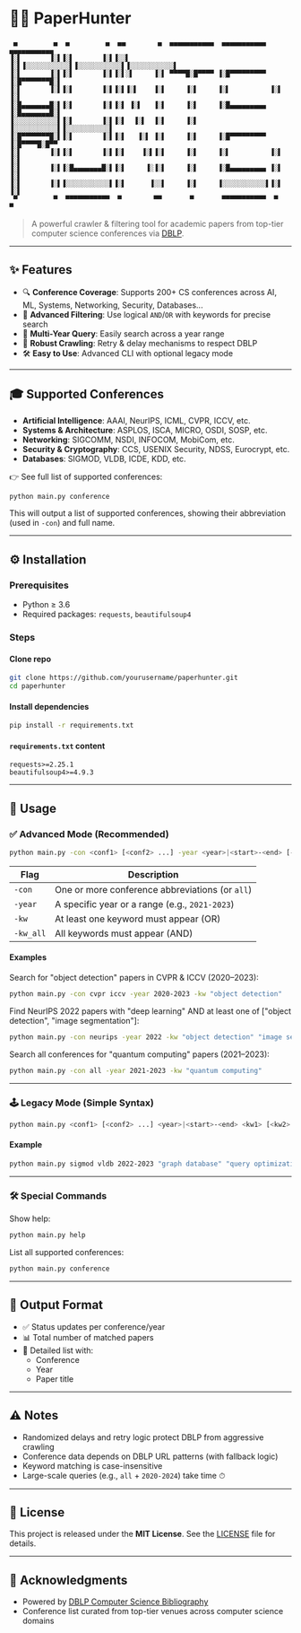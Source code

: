 # 🕵️‍♂️ PaperHunter

```
 ▄         ▄  ▄         ▄  ▄▄        ▄  ▄▄▄▄▄▄▄▄▄▄▄  ▄▄▄▄▄▄▄▄▄▄▄  ▄▄▄▄▄▄▄▄▄▄▄ 
▐░▌       ▐░▌▐░▌       ▐░▌▐░░▌      ▐░▌▐░░░░░░░░░░░▌▐░░░░░░░░░░░▌▐░░░░░░░░░░░▌
▐░▌       ▐░▌▐░▌       ▐░▌▐░▌░▌     ▐░▌ ▀▀▀▀█░█▀▀▀▀ ▐░█▀▀▀▀▀▀▀▀▀ ▐░█▀▀▀▀▀▀▀█░▌
▐░▌       ▐░▌▐░▌       ▐░▌▐░▌▐░▌    ▐░▌     ▐░▌     ▐░▌          ▐░▌       ▐░▌
▐░█▄▄▄▄▄▄▄█░▌▐░▌       ▐░▌▐░▌ ▐░▌   ▐░▌     ▐░▌     ▐░█▄▄▄▄▄▄▄▄▄ ▐░█▄▄▄▄▄▄▄█░▌
▐░░░░░░░░░░░▌▐░▌       ▐░▌▐░▌  ▐░▌  ▐░▌     ▐░▌     ▐░░░░░░░░░░░▌▐░░░░░░░░░░░▌
▐░█▀▀▀▀▀▀▀█░▌▐░▌       ▐░▌▐░▌   ▐░▌ ▐░▌     ▐░▌     ▐░█▀▀▀▀▀▀▀▀▀ ▐░█▀▀▀▀█░█▀▀ 
▐░▌       ▐░▌▐░▌       ▐░▌▐░▌    ▐░▌▐░▌     ▐░▌     ▐░▌          ▐░▌     ▐░▌  
▐░▌       ▐░▌▐░█▄▄▄▄▄▄▄█░▌▐░▌     ▐░▐░▌     ▐░▌     ▐░█▄▄▄▄▄▄▄▄▄ ▐░▌      ▐░▌ 
▐░▌       ▐░▌▐░░░░░░░░░░░▌▐░▌      ▐░░▌     ▐░▌     ▐░░░░░░░░░░░▌▐░▌       ▐░▌
 ▀         ▀  ▀▀▀▀▀▀▀▀▀▀▀  ▀        ▀▀       ▀       ▀▀▀▀▀▀▀▀▀▀▀  ▀         ▀ 
```

> A powerful crawler & filtering tool for academic papers from top-tier computer science conferences via [DBLP](https://dblp.org).

---

## ✨ Features

- 🔍 **Conference Coverage**: Supports 200+ CS conferences across AI, ML, Systems, Networking, Security, Databases...
- 🧠 **Advanced Filtering**: Use logical `AND`/`OR` with keywords for precise search
- 📆 **Multi-Year Query**: Easily search across a year range
- 🔁 **Robust Crawling**: Retry & delay mechanisms to respect DBLP
- 🛠 **Easy to Use**: Advanced CLI with optional legacy mode

---

## 🎓 Supported Conferences

- **Artificial Intelligence**: AAAI, NeurIPS, ICML, CVPR, ICCV, etc.
- **Systems & Architecture**: ASPLOS, ISCA, MICRO, OSDI, SOSP, etc.
- **Networking**: SIGCOMM, NSDI, INFOCOM, MobiCom, etc.
- **Security & Cryptography**: CCS, USENIX Security, NDSS, Eurocrypt, etc.
- **Databases**: SIGMOD, VLDB, ICDE, KDD, etc.

👉 See full list of supported conferences:
```bash
python main.py conference
```
This will output a list of supported conferences, showing their abbreviation (used in `-con`) and full name.

---

## ⚙️ Installation

### Prerequisites

- Python ≥ 3.6  
- Required packages: `requests`, `beautifulsoup4`

### Steps

#### Clone repo

```bash
git clone https://github.com/yourusername/paperhunter.git
cd paperhunter
```

#### Install dependencies

```bash
pip install -r requirements.txt
```

#### `requirements.txt` content

```text
requests>=2.25.1
beautifulsoup4>=4.9.3
```

---

## 🚀 Usage

### ✅ Advanced Mode (Recommended)

```bash
python main.py -con <conf1> [<conf2> ...] -year <year>|<start>-<end> [-kw <kw1> ...] [-kw_all <kw1> ...]
```

| Flag      | Description                                      |
|-----------|--------------------------------------------------|
| `-con`    | One or more conference abbreviations (or `all`)  |
| `-year`   | A specific year or a range (e.g., `2021-2023`)   |
| `-kw`     | At least one keyword must appear (OR)            |
| `-kw_all` | All keywords must appear (AND)                   |

#### Examples

Search for "object detection" papers in CVPR & ICCV (2020–2023):

```bash
python main.py -con cvpr iccv -year 2020-2023 -kw "object detection"
```

Find NeurIPS 2022 papers with "deep learning" AND at least one of ["object detection", "image segmentation"]:

```bash
python main.py -con neurips -year 2022 -kw "object detection" "image segmentation" -kw_all "deep learning"
```

Search all conferences for "quantum computing" papers (2021–2023):

```bash
python main.py -con all -year 2021-2023 -kw "quantum computing"
```

---

### 🕹 Legacy Mode (Simple Syntax)

```bash
python main.py <conf1> [<conf2> ...] <year>|<start>-<end> <kw1> [<kw2> ...]
```

#### Example

```bash
python main.py sigmod vldb 2022-2023 "graph database" "query optimization"
```

---

### 🛠 Special Commands

Show help:
```bash
python main.py help
```

List all supported conferences:
```bash
python main.py conference
```

---

## 📄 Output Format

- ✅ Status updates per conference/year
- 📊 Total number of matched papers
- 📄 Detailed list with:
  - Conference
  - Year
  - Paper title

---

## ⚠️ Notes

- Randomized delays and retry logic protect DBLP from aggressive crawling
- Conference data depends on DBLP URL patterns (with fallback logic)
- Keyword matching is case-insensitive
- Large-scale queries (e.g., `all` + `2020-2024`) take time ⏱

---

## 📜 License

This project is released under the **MIT License**. See the [LICENSE](LICENSE) file for details.

---

## 🙏 Acknowledgments

- Powered by [DBLP Computer Science Bibliography](https://dblp.org/)
- Conference list curated from top-tier venues across computer science domains
